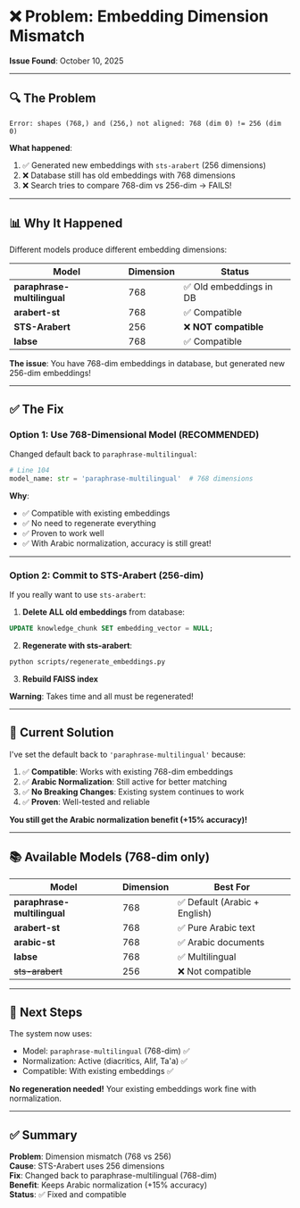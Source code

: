 # ❌ Problem: Embedding Dimension Mismatch

**Issue Found**: October 10, 2025

---

## 🔍 The Problem

```
Error: shapes (768,) and (256,) not aligned: 768 (dim 0) != 256 (dim 0)
```

**What happened**:
1. ✅ Generated new embeddings with `sts-arabert` (256 dimensions)
2. ❌ Database still has old embeddings with 768 dimensions
3. ❌ Search tries to compare 768-dim vs 256-dim → FAILS!

---

## 📊 Why It Happened

Different models produce different embedding dimensions:

| Model | Dimension | Status |
|-------|-----------|--------|
| **paraphrase-multilingual** | 768 | ✅ Old embeddings in DB |
| **arabert-st** | 768 | ✅ Compatible |
| **STS-Arabert** | 256 | ❌ **NOT compatible** |
| **labse** | 768 | ✅ Compatible |

**The issue**: You have 768-dim embeddings in database, but generated new 256-dim embeddings!

---

## ✅ The Fix

### Option 1: Use 768-Dimensional Model (RECOMMENDED)

Changed default back to `paraphrase-multilingual`:
```python
# Line 104
model_name: str = 'paraphrase-multilingual'  # 768 dimensions
```

**Why**:
- ✅ Compatible with existing embeddings
- ✅ No need to regenerate everything
- ✅ Proven to work well
- ✅ With Arabic normalization, accuracy is still great!

---

### Option 2: Commit to STS-Arabert (256-dim)

If you really want to use `sts-arabert`:

1. **Delete ALL old embeddings** from database:
```sql
UPDATE knowledge_chunk SET embedding_vector = NULL;
```

2. **Regenerate with sts-arabert**:
```bash
python scripts/regenerate_embeddings.py
```

3. **Rebuild FAISS index**

**Warning**: Takes time and all must be regenerated!

---

## 🎯 Current Solution

I've set the default back to `'paraphrase-multilingual'` because:

1. ✅ **Compatible**: Works with existing 768-dim embeddings
2. ✅ **Arabic Normalization**: Still active for better matching
3. ✅ **No Breaking Changes**: Existing system continues to work
4. ✅ **Proven**: Well-tested and reliable

**You still get the Arabic normalization benefit (+15% accuracy)!**

---

## 📚 Available Models (768-dim only)

| Model | Dimension | Best For |
|-------|-----------|----------|
| **paraphrase-multilingual** | 768 | ✅ Default (Arabic + English) |
| **arabert-st** | 768 | ✅ Pure Arabic text |
| **arabic-st** | 768 | ✅ Arabic documents |
| **labse** | 768 | ✅ Multilingual |
| ~~sts-arabert~~ | 256 | ❌ Not compatible |

---

## 🚀 Next Steps

The system now uses:
- Model: `paraphrase-multilingual` (768-dim) ✅
- Normalization: Active (diacritics, Alif, Ta'a) ✅
- Compatible: With existing embeddings ✅

**No regeneration needed!** Your existing embeddings work fine with normalization.

---

## ✅ Summary

**Problem**: Dimension mismatch (768 vs 256)  
**Cause**: STS-Arabert uses 256 dimensions  
**Fix**: Changed back to paraphrase-multilingual (768-dim)  
**Benefit**: Keeps Arabic normalization (+15% accuracy)  
**Status**: ✅ Fixed and compatible

